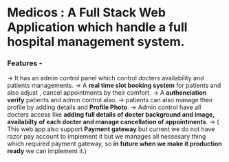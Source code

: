 # Medicos : A Full Stack Web Application which handle a full hospital management system.
###  Features -
-> It has an admin control panel which control docters availability and patients managements.
-> A **real time slot booking system** for patients and also adjust , cancel appointments by their comfort.
-> A **authenciation verify** patients and admin control also.
-> patients can also manage their profile by adding details and **Profile Photo**.
-> Admin control have all docters access like **adding full details of docter background and image, availabilty of each docter and manage cancellation of appointments**.
-> ( This web app also support **Payment gateway** but current we do not have razor pay account to implement it but we manages all nessesary thing which required payment gateway,
so **in future when we make it production ready** we can implement it.)
